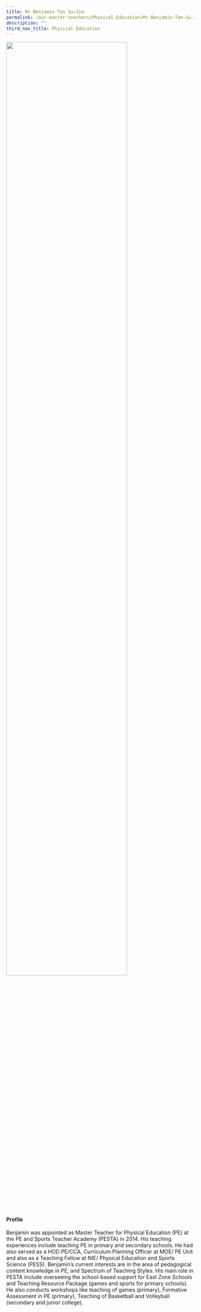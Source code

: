 ```yaml
---
title: Mr Benjamin Tan Su–Jim
permalink: /our-master-teachers/Physical-Education/Mr-Benjamin-Tan-Su-Jim/
description: ""
third_nav_title: Physical Education
---
```

<img src="/images/xxx.png" style="width:80%">

#### Profile

Benjamin was appointed as Master Teacher for Physical Education (PE) at the PE and Sports Teacher Academy (PESTA) in 2014. His teaching experiences include teaching PE in primary and secondary schools. He had also served as a HOD PE/CCA, Curriculum Planning Officer at MOE/ PE Unit and also as a Teaching Fellow at NIE/ Physical Education and Sports Science (PESS). Benjamin’s current interests are in the area of pedagogical content knowledge in PE, and Spectrum of Teaching Styles. His main role in PESTA include overseeing the school-based support for East Zone Schools and Teaching Resource Package (games and sports for primary schools). He also conducts workshops like teaching of games (primary), Formative Assessment in PE (primary), Teaching of Basketball and Volleyball (secondary and junior college).